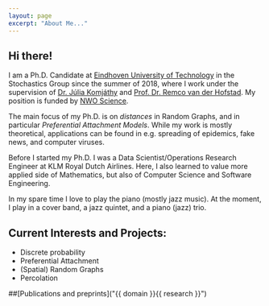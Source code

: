 ```yaml
---
layout: page
excerpt: "About Me..."
---
```


## Hi there!
I am a Ph.D. Candidate at [Eindhoven University of Technology](https://www.tue.nl/en/) in the Stochastics Group since the summer of 2018,
where I work under the supervision of [Dr. Júlia Komjáthy](https://www.win.tue.nl/~jkomjath/) and [Prof. Dr. Remco van der Hofstad](https://www.win.tue.nl/~rhofstad/).
My position is funded by [NWO Science](https://www.narcis.nl/research/RecordID/OND1367443).

The main focus of my Ph.D. is on *distances* in Random Graphs, and in particular *Preferential Attachment Models*.
While my work is mostly theoretical, applications can be found in e.g. spreading of epidemics, fake news, and computer viruses.

Before I started my Ph.D. I was a Data Scientist/Operations Research Engineer at KLM Royal Dutch Airlines.
Here, I also learned to value more applied side of Mathematics, but also of Computer Science and Software Engineering.

In my spare time I love to play the piano (mostly jazz music). At the moment, I play in a cover band, a jazz quintet, and a piano (jazz) trio.

## Current Interests and Projects:

- Discrete probability
- Preferential Attachment
- (Spatial) Random Graphs
- Percolation

##[Publications and preprints]("{{ domain }}{{ research }}")
